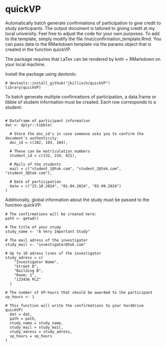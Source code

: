 # quickVP

Automatically batch generate confirmations of participation to give credit to study participants. The output document is tailored to giving credit at my local university. Feel free to adjust the code for your own purposes. To add to the template, simply modify the file /inst/confirmation_template.Rmd. You can pass data to the RMarkdown template via the params object that is created in the function quickVP.

The package requires that LaTex can be rendered by knitr + RMarkdown on your local machine.

Install the package using devtools:

```{r}
# devtools::install_github("jkillisch/quickVP")
library(quickVP)
```

To batch generate multiple confirmations of participation, a data.frame or tibble of student information must be created. Each row corresponds to a student:

```{r}

# Dataframe of participant information
dat <- dplyr::tibble(
  
  # Store the doc_id's in case someone asks you to confirm the document's authenticity.
  doc_id = c(102, 103, 104),
  
  # These can be matriculation numbers
  student_id = c(132, 234, 421),
  
  # Mails of the students
  mail = c("student_1@tok.com", "student_2@tok.com", "student_3@tok.com"),
  
  # Date of participation
  date = c("23.10.2024", "01.04.2024", "03.09.2024")
)

```

Additionally, global information about the study must be passed to the function quickVP:

```{r}
# The confirmations will be created here:
path <- getwd()

# The title of your study
study_name <- "A Very Important Study"

# The mail adress of the investigator
study_mail <- "investigator@tok.com"

# Up to 10 adress lines of the investigator
study_adress = c(
    "Investigator Name",
    "Street 8",
    "Building B",
    "Room: 1",
    "123456 PLZ"
  )

# The number of VP-hours that should be awarded to the participant
vp_hours <- 1

# This function will write the confirmations to your harddrive
quickVP(
  dat = dat,
  path = path,
  study_name = study_name,
  study_mail = study_mail,
  study_adress = study_adress,
  vp_hours = vp_hours
)
```
